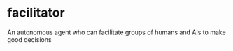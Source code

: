 # facilitator
An autonomous agent who can facilitate groups of humans and AIs to make good decisions
